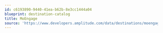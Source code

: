 ```yaml
---
id: c6193890-9440-41ea-b62b-8e3cc1444a04
blueprint: destination-catalog
title: MoEngage
source: 'https://www.developers.amplitude.com/data/destinations/moengage'
---
```

